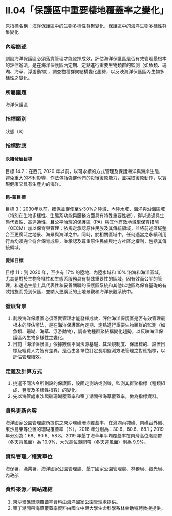 # II.04「保護區中重要棲地覆蓋率之變化」
原指標名稱：海洋保護區中的生物多樣性群聚變化、保護區中的海洋生物多樣性群集變化

<script type="text/javascript" src="http://cdn.mathjax.org/mathjax/latest/MathJax.js?config=TeX-AMS-MML_HTMLorMML"></script>

### 內容簡述
劃設海洋保護區必須落實管理才能發揮成效，評估海洋保護區是否有效管理最根本的評估辦法，是在海洋保護區內定期、定點進行重要生物類群的監測（如魚類、珊瑚、海草、浮游動物），調查物種群聚結構變化趨勢，以反映海洋保護區內生物多樣性之變化。
### 所屬議題
海洋保護區
### 指標類別
狀態（S）
### 指標對應
#### 永續發展目標
目標 14.2：在西元 2020 年以前，以可永續的方式管理及保護海洋與海岸生態，避免重大的不利影響，作法包括強健他們的災後復原能力，並採取復原動作，以實現健康又具有生產力的海洋。
#### 昆–蒙目標
目標 3：2030年以前，確保並促使至少30%之陸域、內陸水域、海洋與沿海區域（特別在生物多樣性、生態系功能與服務方面具有特殊重要性者），得以透過具生態代表性、高連通性、且公平治理的保護區（PA）與其他有效地域型保育措施（OECM）加以保育與管理；依規定承認原住民族及其傳統領域，並將前述區域整合至更廣泛之地景、海景與海洋之中。同時，於相關區域中，任何適當之永續利用行為均須完全符合保育成果，並承認及尊重原住民族與地方社區之權利，包括其傳統領域。
#### 愛知目標
目標 11：到 2020 年，至少有 17% 的陸地、內陸水域和 10% 沿海和海洋區域，尤其是對於生物多樣性和生態系服務具有特殊重要性的區域，因有效而公平的管理，和透過生態上具代表性和妥善關聯的保護區系統和其他以地區為保育基礎的有效措施而受到保護，並納入更廣泛的土地景觀和海洋景觀系統中。
### 發展背景
1. 劃設海洋保護區必須落實管理才能發揮成效，評估海洋保護區是否有效管理最根本的評估辦法，是在海洋保護區內定期、定點進行重要生物類群的監測（如魚類、珊瑚、海草、浮游動物），調查物種群聚結構變化趨勢，以反映海洋保護區內生物多樣性之變化。
2. 目前「海洋保護區」依據數個不同法源基礎，其法規制度、保護標的、設置目標及經費人力皆有差異，是否由各單位訂定長期監測方法管理之對應指標，以評估管理績效。
### 定義及計算方式
1.  挑選不同法令所劃設的保護區，設固定測站或測缐，監測其群聚指標（種類組成、豐度及多樣性指數）的變化。
3.  先以海管處東沙環礁珊瑚覆蓋率和墾丁潮間帶海草覆蓋率，做為指標資料。
### 資料更新內容
海洋國家公園管理處所提供之東沙環礁珊瑚覆蓋率，在潟湖內塊礁、南礁台外側、東沙島東等位置的珊瑚覆蓋率（%），2018 年分別為：30.6、80.6、68.1；2019年分別為：68、80.6、58.8。2019 年墾丁海草年平均覆蓋率在南灣高位潮間帶（冬天背風面）為 10.9%，大光高位潮間帶（冬天迎風面）則為 9.9%。
### 資料管理／權責單位
海保署、漁業署、海洋國家公園管理處、墾丁國家公園管理處、林務局、觀光局、內政部
### 資料來源／網站連結
1. 東沙環礁珊瑚覆蓋率資料由海洋國家公園管理處提供。
2. 墾丁潮間帶海草覆蓋率資料由國立中興大學生命科學系林幸助特聘教授提供。
